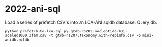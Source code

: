 # 2022-ani-sql

Load a series of prefetch CSV's into an LCA-ANI sqldb database. Query db.

```
python prefetch-to-lca-sql.py gtdb-rs202.nucleotide-k31-scaled1000.3fam.csv -t gtdb-rs207.taxonomy.with-repinfo.csv -o mini-anidb.sqldb
```
